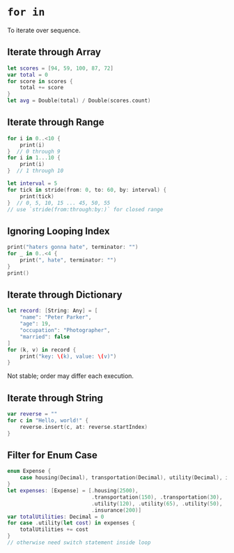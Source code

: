 # `for in`

To iterate over sequence.

## Iterate through Array

```swift
let scores = [94, 59, 100, 87, 72]
var total = 0
for score in scores {
    total += score
}
let avg = Double(total) / Double(scores.count)
```

## Iterate through Range

```swift
for i in 0..<10 {
    print(i)
}  // 0 through 9
for i in 1...10 {
    print(i)
}  // 1 through 10

let interval = 5
for tick in stride(from: 0, to: 60, by: interval) {
    print(tick)
}  // 0, 5, 10, 15 ... 45, 50, 55
// use `stride(from:through:by:)` for closed range
```

## Ignoring Looping Index

```swift
print("haters gonna hate", terminator: "")
for _ in 0..<4 {
    print(", hate", terminator: "")
}
print()
```

## Iterate through Dictionary

```swift
let record: [String: Any] = [
    "name": "Peter Parker",
    "age": 19,
    "occupation": "Photographer",
    "married": false
]
for (k, v) in record {
    print("key: \(k), value: \(v)")
}
```

Not stable; order may differ each execution.

## Iterate through String

```swift
var reverse = ""
for c in "Hello, world!" {
    reverse.insert(c, at: reverse.startIndex)
}
```

## Filter for Enum Case

```swift
enum Expense {
    case housing(Decimal), transportation(Decimal), utility(Decimal), insurance(Decimal)
}
let expenses: [Expense] = [.housing(2500),
                           .transportation(150), .transportation(30),
                           .utility(120), .utility(65), .utility(50),
                           .insurance(200)]
var totalUtilities: Decimal = 0
for case .utility(let cost) in expenses {
    totalUtilities += cost
}
// otherwise need switch statement inside loop
```
